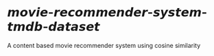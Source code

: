 # 𝙢𝙤𝙫𝙞𝙚-𝙧𝙚𝙘𝙤𝙢𝙢𝙚𝙣𝙙𝙚𝙧-𝙨𝙮𝙨𝙩𝙚𝙢-𝙩𝙢𝙙𝙗-𝙙𝙖𝙩𝙖𝙨𝙚𝙩
A content based movie recommender system using cosine similarity
